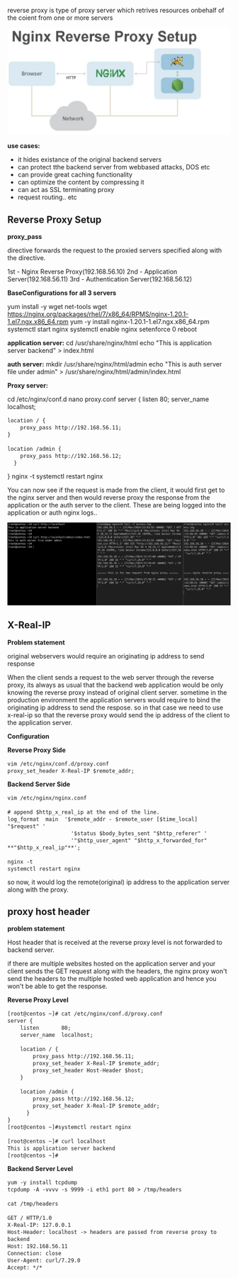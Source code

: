 
reverse proxy is type of proxy server which retrives resources onbehalf of the coient from one or more servers

![nginx_reverse_proxy](../images/nginx_reverse_proxy.png)

**use cases:**

- it hides existance of the original backend servers
- can protect tthe backend server from webbased attacks, DOS etc 
- can provide great caching functionality
- can optimize the content by compressing it 
- can act as SSL terminating proxy
- request routing.. etc 

## Reverse Proxy Setup

**proxy_pass**

directive forwards the request to the proxied servers specified along with the directive. 

1st - Nginx Reverse Proxy(192.168.56.10)
2nd - Application Server(192.168.56.11)
3rd - Authentication Server(192.168.56.12)

**BaseConfigurations for all 3 servers**

yum install -y wget net-tools
wget https://nginx.org/packages/rhel/7/x86_64/RPMS/nginx-1.20.1-1.el7.ngx.x86_64.rpm
yum -y install nginx-1.20.1-1.el7.ngx.x86_64.rpm
systemctl start nginx
systemctl enable nginx
setenforce 0
reboot

**application server:**
cd /usr/share/nginx/html
echo "This is application server backend" > index.html

**auth server:**
mkdir /usr/share/nginx/html/admin
echo "This is auth server file under admin" > /usr/share/nginx/html/admin/index.html

**Proxy server:**

cd /etc/nginx/conf.d
nano proxy.conf
server {
    listen       80;
    server_name  localhost;
 
    location / {
        proxy_pass http://192.168.56.11;
    }
 
    location /admin {
        proxy_pass http://192.168.56.12;
      }
}
nginx -t
systemctl restart nginx


You can now see if the request is made from the client, it would first get to the nginx server and then would reverse proxy the response from the application or the auth server to the client. These are being logged into the application or auth nginx logs..

![nginx_reverse_proxy_access_logs](../images/nginx_reverse_proxy_access_logs.png)

## X-Real-IP

**Problem statement**

original webservers would require an originating ip address to send response

When the client sends a request to the web server through the reverse proxy, its always as usual that the backend web application would be only knowing the reverse proxy instead of original client server. sometime in the production environment the application servers would require to bind the originating ip address to send the respose. so in that case we need to use x-real-ip so that the reverse proxy would send the ip address of the client to the application server. 

**Configuration**

**Reverse Proxy Side**
```
vim /etc/nginx/conf.d/proxy.conf
proxy_set_header X-Real-IP $remote_addr;
```

**Backend Server Side**
```
vim /etc/nginx/nginx.conf

# append $http_x_real_ip at the end of the line.
log_format  main  '$remote_addr - $remote_user [$time_local] "$request" '
                    '$status $body_bytes_sent "$http_referer" '
                    '"$http_user_agent" "$http_x_forwarded_for" **"$http_x_real_ip"**';

nginx -t
systemctl restart nginx                    
```

so now, it would log the remote(original) ip address to the application server along with the proxy.

## proxy host header

**problem statement**

Host header that is received at the reverse proxy level is not forwarded to backend server. 

if there are multiple websites hosted on the application server and your client sends the GET request along with the headers, the nginx proxy won't send the headers to the multiple hosted web application and hence you won't be able to get the response. 

**Reverse Proxy Level**

```
[root@centos ~]# cat /etc/nginx/conf.d/proxy.conf
server {
    listen       80;
    server_name  localhost;

    location / {
        proxy_pass http://192.168.56.11;
        proxy_set_header X-Real-IP $remote_addr;
        proxy_set_header Host-Header $host;
    }

    location /admin {
        proxy_pass http://192.168.56.12;
        proxy_set_header X-Real-IP $remote_addr;
      }
}
[root@centos ~]#systemctl restart nginx

[root@centos ~]# curl localhost
This is application server backend
[root@centos ~]#
```

**Backend Server Level**

```
yum -y install tcpdump
tcpdump -A -vvvv -s 9999 -i eth1 port 80 > /tmp/headers

cat /tmp/headers

GET / HTTP/1.0
X-Real-IP: 127.0.0.1  
Host-Header: localhost -> headers are passed from reverse proxy to backend
Host: 192.168.56.11
Connection: close
User-Agent: curl/7.29.0
Accept: */*
```


